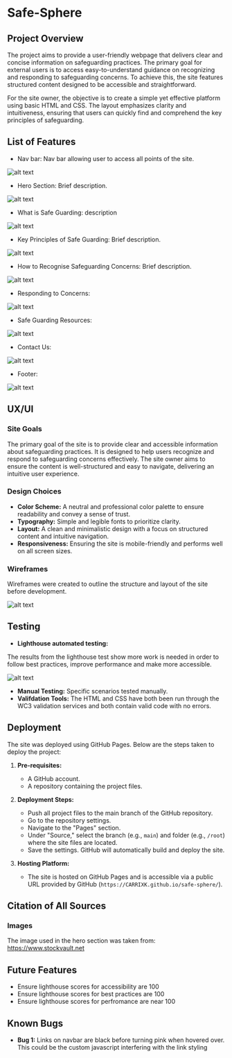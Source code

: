 # Safe-Sphere


## Project Overview

The project aims to provide a user-friendly webpage that delivers clear and concise information on safeguarding practices. The primary goal for external users is to access easy-to-understand guidance on recognizing and responding to safeguarding concerns. To achieve this, the site features structured content designed to be accessible and straightforward.

For the site owner, the objective is to create a simple yet effective platform using basic HTML and CSS. The layout emphasizes clarity and intuitiveness, ensuring that users can quickly find and comprehend the key principles of safeguarding.


## List of Features

- Nav bar: Nav bar allowing user to access all points of the site. 

![alt text](image.png)

- Hero Section: Brief description.

![alt text](image-1.png)


- What is Safe Guarding: description

![alt text](image-2.png)

- Key Principles of Safe Guarding: Brief description.

![alt text](image-3.png)

- How to Recognise Safeguarding Concerns: Brief description.

![alt text](image-4.png)

- Responding to Concerns: 

![alt text](image-5.png)

- Safe Guarding Resources: 

![alt text](image-6.png)


- Contact Us: 

![alt text](image-7.png)

- Footer:  

![alt text](image-8.png)


## UX/UI

### Site Goals
The primary goal of the site is to provide clear and accessible information about safeguarding practices. It is designed to help users recognize and respond to safeguarding concerns effectively. The site owner aims to ensure the content is well-structured and easy to navigate, delivering an intuitive user experience.


### Design Choices

- **Color Scheme:** A neutral and professional color palette to ensure readability and convey a sense of trust.
- **Typography:** Simple and legible fonts to prioritize clarity.
- **Layout:** A clean and minimalistic design with a focus on structured content and intuitive navigation.
- **Responsiveness:** Ensuring the site is mobile-friendly and performs well on all screen sizes.

### Wireframes

Wireframes were created to outline the structure and layout of the site before development.

![alt text](image-9.png)

## Testing

- **Lighthouse automated testing:** 

The results from the lighthouse test show more work is needed in order to follow best practices, improve performance and make more accessible. 

![alt text](image-10.png)

- **Manual Testing:** Specific scenarios tested manually.
- **Valifdation Tools:** The HTML and CSS have both been run through the WC3 validation services and both contain valid code with no errors. 

## Deployment

The site was deployed using GitHub Pages. Below are the steps taken to deploy the project:

1. **Pre-requisites:**
   - A GitHub account.
   - A repository containing the project files.

2. **Deployment Steps:**
   - Push all project files to the main branch of the GitHub repository.
   - Go to the repository settings.
   - Navigate to the "Pages" section.
   - Under "Source," select the branch (e.g., `main`) and folder (e.g., `/root`) where the site files are located.
   - Save the settings. GitHub will automatically build and deploy the site.

3. **Hosting Platform:**
   - The site is hosted on GitHub Pages and is accessible via a public URL provided by GitHub (`https://CARRIXK.github.io/safe-sphere/`).

## Citation of All Sources

### Images

The image used in the hero section was taken from: https://www.stockvault.net


## Future Features

- Ensure lighthouse scores for accessibility are 100
- Ensure lighthouse scores for best practices are 100
- Ensure lighthouse scores for perfromance are near 100


## Known Bugs

- **Bug 1:** Links on navbar are black before turning pink when hovered over. This could be the custom javascript interfering with the link styling

